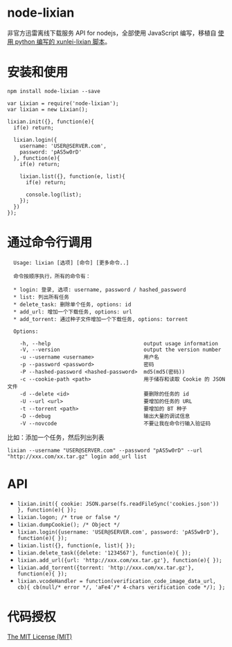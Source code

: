 node-lixian
===========

非官方迅雷离线下载服务 API for nodejs，全部使用 JavaScript 编写，移植自 [使用 python 编写的 xunlei-lixian 脚本](https://github.com/iambus/xunlei-lixian)。

# 安装和使用

```
npm install node-lixian --save
```

```
var Lixian = require('node-lixian');
var lixian = new Lixian();

lixian.init({}, function(e){
  if(e) return;

  lixian.login({
    username: 'USER@SERVER.com',
    password: 'pAS5w0rD'
  }, function(e){
    if(e) return;

    lixian.list({}, function(e, list){
      if(e) return;

      console.log(list);      
    });
  })
});
```

# 通过命令行调用

```
  Usage: lixian [选项] [命令] [更多命令..]

  命令按顺序执行，所有的命令有：

  * login: 登录, 选项: username, password / hashed_password
  * list: 列出所有任务
  * delete_task: 删除单个任务, options: id
  * add_url: 增加一个下载任务, options: url
  * add_torrent: 通过种子文件增加一个下载任务, options: torrent

  Options:

    -h, --help                              output usage information
    -V, --version                           output the version number
    -u --username <username>                用户名
    -p --password <password>                密码
    -P --hashed-password <hashed-password>  md5(md5(密码))
    -c --cookie-path <path>                 用于储存和读取 Cookie 的 JSON 文件
    -d --delete <id>                        要删除的任务的 id
    -U --url <url>                          要增加的任务的 URL
    -t --torrent <path>                     要增加的 BT 种子
    -D --debug                              输出大量的调试信息
    -V --novcode                            不要让我在命令行输入验证码
```

比如：添加一个任务，然后列出列表

```
lixian --username "USER@SERVER.com" --password "pAS5w0rD" --url "http://xxx.com/xx.tar.gz" login add_url list
```

# API

* `lixian.init({ cookie: JSON.parse(fs.readFileSync('cookies.json')) }, function(e){ });`
* `lixian.logon; /* true or false */`
* `lixian.dumpCookie(); /* Object */`
* `lixian.login({username: 'USER@SERVER.com', password: 'pAS5w0rD'}, function(e){ });`
* `lixian.list({}, function(e, list){ });`
* `lixian.delete_task({delete: '1234567'}, function(e){ });`
* `lixian.add_url({url: 'http://xxx.com/xx.tar.gz'}, function(e){ });`
* `lixian.add_torrent({torrent: 'http://xxx.com/xx.tar.gz'}, function(e){ });`
* `lixian.vcodeHandler = function(verification_code_image_data_url, cb){ cb(null/* error */, 'aFe4'/* 4-chars verification code */); };`

# 代码授权

[The MIT License (MIT)](LICENSE)

